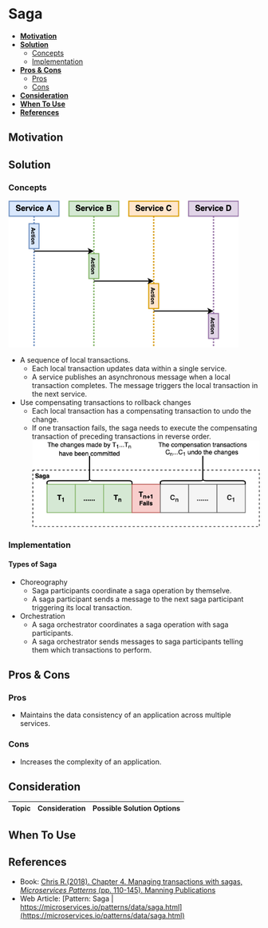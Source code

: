 # Saga

- [**Motivation**](#motivation)
- [**Solution**](#solution)
   - [Concepts](#concepts)
   - [Implementation](#implementation)
- [**Pros & Cons**](#pros--cons)
   - [Pros](#pros)
   - [Cons](#cons)
- [**Consideration**](#consideration)
- [**When To Use**](#when-to-use)
- [**References**](#references)

## Motivation

## Solution
### Concepts
![](../../diagrams/png/saga_small.png)
- A sequence of local transactions.
   - Each local transaction updates data within a single service.
   - A service publishes an asynchronous message when a local transaction completes. The message triggers the local transaction in the next service.
- Use compensating transactions to rollback changes
   - Each local transaction has a compensating transaction to undo the change.
   - If one transaction fails, the saga needs to execute the compensating transaction of preceding transactions in reverse order.
![](../../diagrams/png/saga_compensation.png)

### Implementation
#### Types of Saga
- Choreography
   - Saga participants coordinate a saga operation by themselve.
   - A saga participant sends a message to the next saga participant triggering its local transaction.
- Orchestration
   - A saga orchestrator coordinates a saga operation with saga participants.
   - A saga orchestrator sends messages to saga participants telling them which transactions to perform.

## Pros & Cons
### Pros
- Maintains the data consistency of an application across multiple services.

### Cons
- Increases the complexity of an application.

## Consideration
| Topic | Consideration | Possible Solution Options |
|----|-----|-----|

## When To Use

## References
- Book: [Chris R.(2018). Chapter 4. Managing transactions with sagas, *Microservices Patterns* (pp. 110-145). Manning Publications](https://www.manning.com/books/microservices-patterns)
- Web Article: [Pattern: Saga | https://microservices.io/patterns/data/saga.html](https://microservices.io/patterns/data/saga.html)
